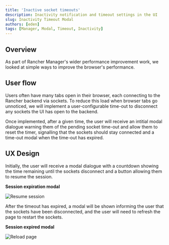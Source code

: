 ```yaml
---
title: 'Inactive socket timeouts'
description: Inactivity notification and timeout settings in the UI
slug: Inactivity Timeout Modal
authors: [eden]
tags: [Manager, Modal, Timeout, Inactivity]
---
```


## Overview

As part of Rancher Manager's wider performance improvement work, we looked at simple ways to improve the browser's performance.


## User flow

Users often have many tabs open in their browser, each connecting to the Rancher backend via sockets. To reduce this load when browser tabs go unnoticed, we will implement a user-configurable time-out to disconnect any sockets the UI has open to the backend. 

Once implemented, after a given time, the user will receive an intitial modal dialogue warning them of the pending socket time-out and allow them to reset the timer, signalling that the sockets should stay connected and a time-out modal when the time-out has expired.

## UX Design


Initially, the user will receive a modal dialogue with a countdown showing the time remaining until the sockets disconnect and a button allowing them to resume the session.

**Session expiration modal**

![Resume session](https://user-images.githubusercontent.com/120640736/224100284-79b6e0b4-3dd7-43dd-a4e3-b549f2f4c159.png)

After the timeout has expired, a modal will be shown informing the user that the sockets have been disconnected, and the user will need to refresh the page to restart the sockets.


**Session expired modal**

![Reload page](https://user-images.githubusercontent.com/120640736/224100461-60b68a5b-8161-4fd4-8073-93bcf01e890b.png)
